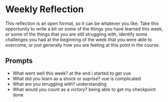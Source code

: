# Weekly Reflection
This reflection is an open format, so it can be whatever you like. Take this opportunity to write a bit on some of the things you have learned this week, or some of the things that you are still struggling with, identify some challenges you had at the beginning of the week that you were able to overcome, or just generally how you are feeling at this point in the course.

## Prompts
- What went well this week? at the end i started to get vue 
- What did you learn as a shock or suprise? vue is complicated
- What are you struggling with? understanding
- What would you count as a victory? being able to get my checkpoint done